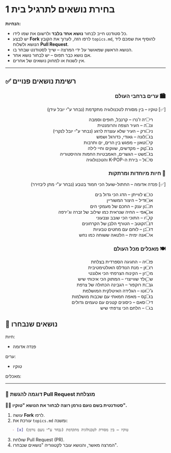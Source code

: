 # בחירת נושאים לתרגיל בית 1  
**הנחיות:**  
- כל סטודנט חייב לבחור **נושא אחד בלבד** ולרשום את שמו לידו.  
- יש לבצע **Fork** לרפו הזה, לערוך את הקובץ `topics.md`, להוסיף את שמכם ליד הנושא ולשלוח **Pull Request**.  
- הנושא הראשון שמאושר על ידי המרצה – שייך לסטודנט שבחר בו.  
- אם נושא כבר תפוס – יש לבחור נושא אחר.  
- אין לשנות או למחוק נושאים של אחרים.  

---

## **✅ רשימת נושאים פנויים**  
<div dir="rtl">
   
### **🏙️ ערים ברחבי העולם**  
[✅] טוקיו – בין מסורת לטכנולוגיה מתקדמת (נבחר ע"י יובל עידן)
- [ ] ריו דה ז'נרו – קרנבל, חופים וסמבה  
- [ ] ונציה – העיר הצפה והרומנטית 
- [ ] ניו יורק – העיר שלא עוצרת לרגע (נבחר ע"י יובל לנקרי) 
- [ ] ברצלונה – גאודי, כדורגל ושמש  
- [ ] קייפטאון – מפגש בין הרים, ים ותרבות  
- [ ] בנגקוק – מקדשים, שווקים וחיי לילה  
- [ ] בודפשט – הגשרים, האמבטיות החמות וההיסטוריה  
- [ ] סיאול – בירת ה-K-POP והטכנולוגיה  

### **🐾 חיות מיוחדות ומרתקות**  
[✅] פנדה אדומה – החתול-שועל הכי חמוד בטבע  (נבחר ע"י מתן ליבזירר)
- [ ] כריש לווייתן – הדג הכי גדול בים  
- [ ] ארמדיל – היצור המשוריין  
- [ ] תמנון ענק – החכם של מעמקי הים  
- [ ] אוקאפי – החיה שנראית כמו שילוב של זברה וג'ירפה  
- [ ] קקדו – התוכי הכי שובב וצבעוני  
- [ ] דב הקוטב – הטורף הלבן של הקרחונים  
- [ ] דורבן – לוחם עם מחטים טבעיות  
- [ ] איגואנה ימית – הלטאה ששוחה כמו נחש  

### **🍽️ מאכלים מכל העולם**  
- [ ] פאייה – החגיגה הספרדית בצלחת  
- [ ] ראמן – מנת הנודלס האולטימטיבית  
- [ ] מקרון – הקינוח הצרפתי הכי אלגנטי  
- [ ] שוקולד שווייצרי – המתוק הכי איכותי שיש  
- [ ] גבינת רוקפור – הגבינה הכחולה של צרפת  
- [ ] ג’לאטו – הגלידה האיטלקית המושלמת  
- [ ] בורקס – מאפה חמאתי עם שכבות מושלמות  
- [ ] דים סאם – כיסונים קטנים עם טעמים גדולים  
- [ ] בגט – הלחם הכי צרפתי שיש  
</div>

## **📌 נושאים שנבחרו** 
חיות:
- פנדה אדומה
  
ערים:
-  טוקיו
  
מאכלים:

---

### **📖 דוגמה להגשת Pull Request מוצלחת**  
👩‍🎓 **סטודנטית בשם נועם נורמן רוצה לבחור את הנושא "טוקיו".**  
1. עושה **Fork** לרפו.  
2. עורכת את `topics.md` ומשנה:  
```markdown
   - [x] טוקיו – בין מסורת לטכנולוגיה מתקדמת (נבחר ע"י נועם נורמן)  
```
3. שולחת Pull Request (PR).
4. המרצה מאשר, והנושא עובר לקטגוריה "נושאים שנבחרו".
